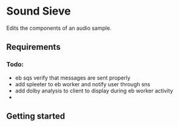 # Sound Sieve

Edits the components of an audio sample.


## Requirements

### Todo:
* eb sqs verify that messages are sent properly
* add spleeter to eb worker and notify user through sns
* add dolby analysis to client to display during eb worker activity
* 

## Getting started

